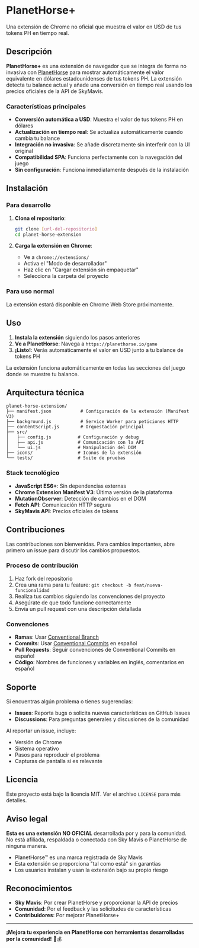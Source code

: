 # PlanetHorse+

Una extensión de Chrome no oficial que muestra el valor en USD de tus tokens PH en tiempo real.

## Descripción

**PlanetHorse+** es una extensión de navegador que se integra de forma no invasiva con [PlanetHorse](https://planethorse.io) para mostrar automáticamente el valor equivalente en dólares estadounidenses de tus tokens PH. La extensión detecta tu balance actual y añade una conversión en tiempo real usando los precios oficiales de la API de SkyMavis.

### Características principales

- **Conversión automática a USD**: Muestra el valor de tus tokens PH en dólares
- **Actualización en tiempo real**: Se actualiza automáticamente cuando cambia tu balance
- **Integración no invasiva**: Se añade discretamente sin interferir con la UI original
- **Compatibilidad SPA**: Funciona perfectamente con la navegación del juego
- **Sin configuración**: Funciona inmediatamente después de la instalación

## Instalación

### Para desarrollo

1. **Clona el repositorio**:
   ```bash
   git clone [url-del-repositorio]
   cd planet-horse-extension
   ```

2. **Carga la extensión en Chrome**:
   - Ve a `chrome://extensions/`
   - Activa el "Modo de desarrollador"
   - Haz clic en "Cargar extensión sin empaquetar"
   - Selecciona la carpeta del proyecto

### Para uso normal

La extensión estará disponible en Chrome Web Store próximamente.

## Uso

1. **Instala la extensión** siguiendo los pasos anteriores
2. **Ve a PlanetHorse**: Navega a `https://planethorse.io/game`
3. **¡Listo!**: Verás automáticamente el valor en USD junto a tu balance de tokens PH

La extensión funciona automáticamente en todas las secciones del juego donde se muestre tu balance.

## Arquitectura técnica

```
planet-horse-extension/
├── manifest.json           # Configuración de la extensión (Manifest V3)
├── background.js           # Service Worker para peticiones HTTP
├── contentScript.js        # Orquestación principal
├── src/
│   ├── config.js          # Configuración y debug
│   ├── api.js             # Comunicación con la API
│   └── ui.js              # Manipulación del DOM
├── icons/                 # Iconos de la extensión
└── tests/                 # Suite de pruebas
```

### Stack tecnológico

- **JavaScript ES6+**: Sin dependencias externas
- **Chrome Extension Manifest V3**: Última versión de la plataforma
- **MutationObserver**: Detección de cambios en el DOM
- **Fetch API**: Comunicación HTTP segura
- **SkyMavis API**: Precios oficiales de tokens

## Contribuciones

Las contribuciones son bienvenidas. Para cambios importantes, abre primero un issue para discutir los cambios propuestos.

### Proceso de contribución

1. Haz fork del repositorio
2. Crea una rama para tu feature: `git checkout -b feat/nueva-funcionalidad`
3. Realiza tus cambios siguiendo las convenciones del proyecto
4. Asegúrate de que todo funcione correctamente
5. Envía un pull request con una descripción detallada

### Convenciones

- **Ramas**: Usar [Conventional Branch](https://conventional-branch.github.io/)
- **Commits**: Usar [Conventional Commits](https://www.conventionalcommits.org/) en español
- **Pull Requests**: Seguir convenciones de Conventional Commits en español
- **Código**: Nombres de funciones y variables en inglés, comentarios en español

## Soporte

Si encuentras algún problema o tienes sugerencias:

- **Issues**: Reporta bugs o solicita nuevas características en GitHub Issues
- **Discussions**: Para preguntas generales y discusiones de la comunidad

Al reportar un issue, incluye:
- Versión de Chrome
- Sistema operativo
- Pasos para reproducir el problema
- Capturas de pantalla si es relevante

## Licencia

Este proyecto está bajo la licencia MIT. Ver el archivo `LICENSE` para más detalles.

## Aviso legal

**Esta es una extensión NO OFICIAL** desarrollada por y para la comunidad. No está afiliada, respaldada o conectada con Sky Mavis o PlanetHorse de ninguna manera.

- PlanetHorse™ es una marca registrada de Sky Mavis
- Esta extensión se proporciona "tal como está" sin garantías
- Los usuarios instalan y usan la extensión bajo su propio riesgo

## Reconocimientos

- **Sky Mavis**: Por crear PlanetHorse y proporcionar la API de precios
- **Comunidad**: Por el feedback y las solicitudes de características
- **Contribuidores**: Por mejorar PlanetHorse+

---

**¡Mejora tu experiencia en PlanetHorse con herramientas desarrolladas por la comunidad!** 🐴💰
